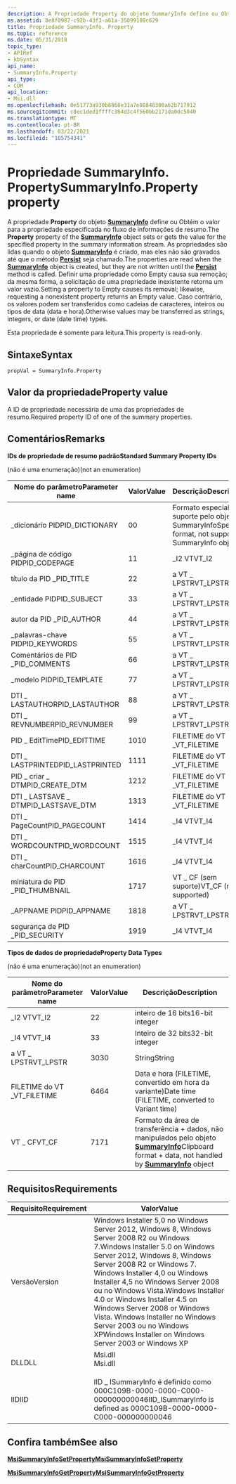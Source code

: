 ```yaml
---
description: A Propriedade Property do objeto SummaryInfo define ou Obtém o valor para a propriedade especificada no fluxo de informações de resumo.
ms.assetid: 8e8f0987-c92b-43f3-a61a-35099188c629
title: Propriedade SummaryInfo. Property
ms.topic: reference
ms.date: 05/31/2018
topic_type:
- APIRef
- kbSyntax
api_name:
- SummaryInfo.Property
api_type:
- COM
api_location:
- Msi.dll
ms.openlocfilehash: 0e51773a930b8868e31a7e88848300a62b717912
ms.sourcegitcommit: c8ec1ded1ffffc364d3c4f560bb2171da0dc5040
ms.translationtype: MT
ms.contentlocale: pt-BR
ms.lasthandoff: 03/22/2021
ms.locfileid: "105754341"
---
```

# <a name="summaryinfoproperty-property"></a><span data-ttu-id="5d314-103">Propriedade SummaryInfo. Property</span><span class="sxs-lookup"><span data-stu-id="5d314-103">SummaryInfo.Property property</span></span>

<span data-ttu-id="5d314-104">A propriedade **Property** do objeto [**SummaryInfo**](summaryinfo-object.md) define ou Obtém o valor para a propriedade especificada no fluxo de informações de resumo.</span><span class="sxs-lookup"><span data-stu-id="5d314-104">The **Property** property of the [**SummaryInfo**](summaryinfo-object.md) object sets or gets the value for the specified property in the summary information stream.</span></span> <span data-ttu-id="5d314-105">As propriedades são lidas quando o objeto [**SummaryInfo**](summaryinfo-object.md) é criado, mas eles não são gravados até que o método [**Persist**](summaryinfo-persist.md) seja chamado.</span><span class="sxs-lookup"><span data-stu-id="5d314-105">The properties are read when the [**SummaryInfo**](summaryinfo-object.md) object is created, but they are not written until the [**Persist**](summaryinfo-persist.md) method is called.</span></span> <span data-ttu-id="5d314-106">Definir uma propriedade como Empty causa sua remoção; da mesma forma, a solicitação de uma propriedade inexistente retorna um valor vazio.</span><span class="sxs-lookup"><span data-stu-id="5d314-106">Setting a property to Empty causes its removal; likewise, requesting a nonexistent property returns an Empty value.</span></span> <span data-ttu-id="5d314-107">Caso contrário, os valores podem ser transferidos como cadeias de caracteres, inteiros ou tipos de data (data e hora).</span><span class="sxs-lookup"><span data-stu-id="5d314-107">Otherwise values may be transferred as strings, integers, or date (date time) types.</span></span>

<span data-ttu-id="5d314-108">Esta propriedade é somente para leitura.</span><span class="sxs-lookup"><span data-stu-id="5d314-108">This property is read-only.</span></span>

## <a name="syntax"></a><span data-ttu-id="5d314-109">Sintaxe</span><span class="sxs-lookup"><span data-stu-id="5d314-109">Syntax</span></span>


```JScript
propVal = SummaryInfo.Property
```



## <a name="property-value"></a><span data-ttu-id="5d314-110">Valor da propriedade</span><span class="sxs-lookup"><span data-stu-id="5d314-110">Property value</span></span>

<span data-ttu-id="5d314-111">A ID de propriedade necessária de uma das propriedades de resumo.</span><span class="sxs-lookup"><span data-stu-id="5d314-111">Required property ID of one of the summary properties.</span></span>

## <a name="remarks"></a><span data-ttu-id="5d314-112">Comentários</span><span class="sxs-lookup"><span data-stu-id="5d314-112">Remarks</span></span>

<span data-ttu-id="5d314-113">**IDs de propriedade de resumo padrão**</span><span class="sxs-lookup"><span data-stu-id="5d314-113">**Standard Summary Property IDs**</span></span>

<span data-ttu-id="5d314-114">(não é uma enumeração)</span><span class="sxs-lookup"><span data-stu-id="5d314-114">(not an enumeration)</span></span>



| <span data-ttu-id="5d314-115">Nome do parâmetro</span><span class="sxs-lookup"><span data-stu-id="5d314-115">Parameter name</span></span>     | <span data-ttu-id="5d314-116">Valor</span><span class="sxs-lookup"><span data-stu-id="5d314-116">Value</span></span> | <span data-ttu-id="5d314-117">Descrição</span><span class="sxs-lookup"><span data-stu-id="5d314-117">Description</span></span>                                       |
|--------------------|-------|---------------------------------------------------|
| <span data-ttu-id="5d314-118">\_dicionário PID</span><span class="sxs-lookup"><span data-stu-id="5d314-118">PID\_DICTIONARY</span></span>    | <span data-ttu-id="5d314-119">0</span><span class="sxs-lookup"><span data-stu-id="5d314-119">0</span></span>     | <span data-ttu-id="5d314-120">Formato especial, não suporte pelo objeto SummaryInfo</span><span class="sxs-lookup"><span data-stu-id="5d314-120">Special format, not support by SummaryInfo object</span></span> |
| <span data-ttu-id="5d314-121">\_página de código PID</span><span class="sxs-lookup"><span data-stu-id="5d314-121">PID\_CODEPAGE</span></span>      | <span data-ttu-id="5d314-122">1</span><span class="sxs-lookup"><span data-stu-id="5d314-122">1</span></span>     | <span data-ttu-id="5d314-123">\_I2 VT</span><span class="sxs-lookup"><span data-stu-id="5d314-123">VT\_I2</span></span>                                            |
| <span data-ttu-id="5d314-124">título da PID \_</span><span class="sxs-lookup"><span data-stu-id="5d314-124">PID\_TITLE</span></span>         | <span data-ttu-id="5d314-125">2</span><span class="sxs-lookup"><span data-stu-id="5d314-125">2</span></span>     | <span data-ttu-id="5d314-126">a VT \_ LPSTR</span><span class="sxs-lookup"><span data-stu-id="5d314-126">VT\_LPSTR</span></span>                                         |
| <span data-ttu-id="5d314-127">\_entidade PID</span><span class="sxs-lookup"><span data-stu-id="5d314-127">PID\_SUBJECT</span></span>       | <span data-ttu-id="5d314-128">3</span><span class="sxs-lookup"><span data-stu-id="5d314-128">3</span></span>     | <span data-ttu-id="5d314-129">a VT \_ LPSTR</span><span class="sxs-lookup"><span data-stu-id="5d314-129">VT\_LPSTR</span></span>                                         |
| <span data-ttu-id="5d314-130">autor da PID \_</span><span class="sxs-lookup"><span data-stu-id="5d314-130">PID\_AUTHOR</span></span>        | <span data-ttu-id="5d314-131">4</span><span class="sxs-lookup"><span data-stu-id="5d314-131">4</span></span>     | <span data-ttu-id="5d314-132">a VT \_ LPSTR</span><span class="sxs-lookup"><span data-stu-id="5d314-132">VT\_LPSTR</span></span>                                         |
| <span data-ttu-id="5d314-133">\_palavras-chave PID</span><span class="sxs-lookup"><span data-stu-id="5d314-133">PID\_KEYWORDS</span></span>      | <span data-ttu-id="5d314-134">5</span><span class="sxs-lookup"><span data-stu-id="5d314-134">5</span></span>     | <span data-ttu-id="5d314-135">a VT \_ LPSTR</span><span class="sxs-lookup"><span data-stu-id="5d314-135">VT\_LPSTR</span></span>                                         |
| <span data-ttu-id="5d314-136">Comentários de PID \_</span><span class="sxs-lookup"><span data-stu-id="5d314-136">PID\_COMMENTS</span></span>      | <span data-ttu-id="5d314-137">6</span><span class="sxs-lookup"><span data-stu-id="5d314-137">6</span></span>     | <span data-ttu-id="5d314-138">a VT \_ LPSTR</span><span class="sxs-lookup"><span data-stu-id="5d314-138">VT\_LPSTR</span></span>                                         |
| <span data-ttu-id="5d314-139">\_modelo PID</span><span class="sxs-lookup"><span data-stu-id="5d314-139">PID\_TEMPLATE</span></span>      | <span data-ttu-id="5d314-140">7</span><span class="sxs-lookup"><span data-stu-id="5d314-140">7</span></span>     | <span data-ttu-id="5d314-141">a VT \_ LPSTR</span><span class="sxs-lookup"><span data-stu-id="5d314-141">VT\_LPSTR</span></span>                                         |
| <span data-ttu-id="5d314-142">DTI \_ LASTAUTHOR</span><span class="sxs-lookup"><span data-stu-id="5d314-142">PID\_LASTAUTHOR</span></span>    | <span data-ttu-id="5d314-143">8</span><span class="sxs-lookup"><span data-stu-id="5d314-143">8</span></span>     | <span data-ttu-id="5d314-144">a VT \_ LPSTR</span><span class="sxs-lookup"><span data-stu-id="5d314-144">VT\_LPSTR</span></span>                                         |
| <span data-ttu-id="5d314-145">DTI \_ REVNUMBER</span><span class="sxs-lookup"><span data-stu-id="5d314-145">PID\_REVNUMBER</span></span>     | <span data-ttu-id="5d314-146">9</span><span class="sxs-lookup"><span data-stu-id="5d314-146">9</span></span>     | <span data-ttu-id="5d314-147">a VT \_ LPSTR</span><span class="sxs-lookup"><span data-stu-id="5d314-147">VT\_LPSTR</span></span>                                         |
| <span data-ttu-id="5d314-148">PID \_ EditTime</span><span class="sxs-lookup"><span data-stu-id="5d314-148">PID\_EDITTIME</span></span>      | <span data-ttu-id="5d314-149">10</span><span class="sxs-lookup"><span data-stu-id="5d314-149">10</span></span>    | <span data-ttu-id="5d314-150">FILETIME do VT \_</span><span class="sxs-lookup"><span data-stu-id="5d314-150">VT\_FILETIME</span></span>                                      |
| <span data-ttu-id="5d314-151">DTI \_ LASTPRINTED</span><span class="sxs-lookup"><span data-stu-id="5d314-151">PID\_LASTPRINTED</span></span>   | <span data-ttu-id="5d314-152">11</span><span class="sxs-lookup"><span data-stu-id="5d314-152">11</span></span>    | <span data-ttu-id="5d314-153">FILETIME do VT \_</span><span class="sxs-lookup"><span data-stu-id="5d314-153">VT\_FILETIME</span></span>                                      |
| <span data-ttu-id="5d314-154">PID \_ criar \_ DTM</span><span class="sxs-lookup"><span data-stu-id="5d314-154">PID\_CREATE\_DTM</span></span>   | <span data-ttu-id="5d314-155">12</span><span class="sxs-lookup"><span data-stu-id="5d314-155">12</span></span>    | <span data-ttu-id="5d314-156">FILETIME do VT \_</span><span class="sxs-lookup"><span data-stu-id="5d314-156">VT\_FILETIME</span></span>                                      |
| <span data-ttu-id="5d314-157">DTI \_ LASTSAVE \_ DTM</span><span class="sxs-lookup"><span data-stu-id="5d314-157">PID\_LASTSAVE\_DTM</span></span> | <span data-ttu-id="5d314-158">13</span><span class="sxs-lookup"><span data-stu-id="5d314-158">13</span></span>    | <span data-ttu-id="5d314-159">FILETIME do VT \_</span><span class="sxs-lookup"><span data-stu-id="5d314-159">VT\_FILETIME</span></span>                                      |
| <span data-ttu-id="5d314-160">DTI \_ PageCount</span><span class="sxs-lookup"><span data-stu-id="5d314-160">PID\_PAGECOUNT</span></span>     | <span data-ttu-id="5d314-161">14</span><span class="sxs-lookup"><span data-stu-id="5d314-161">14</span></span>    | <span data-ttu-id="5d314-162">\_I4 VT</span><span class="sxs-lookup"><span data-stu-id="5d314-162">VT\_I4</span></span>                                            |
| <span data-ttu-id="5d314-163">DTI \_ WORDCOUNT</span><span class="sxs-lookup"><span data-stu-id="5d314-163">PID\_WORDCOUNT</span></span>     | <span data-ttu-id="5d314-164">15</span><span class="sxs-lookup"><span data-stu-id="5d314-164">15</span></span>    | <span data-ttu-id="5d314-165">\_I4 VT</span><span class="sxs-lookup"><span data-stu-id="5d314-165">VT\_I4</span></span>                                            |
| <span data-ttu-id="5d314-166">DTI \_ charCount</span><span class="sxs-lookup"><span data-stu-id="5d314-166">PID\_CHARCOUNT</span></span>     | <span data-ttu-id="5d314-167">16</span><span class="sxs-lookup"><span data-stu-id="5d314-167">16</span></span>    | <span data-ttu-id="5d314-168">\_I4 VT</span><span class="sxs-lookup"><span data-stu-id="5d314-168">VT\_I4</span></span>                                            |
| <span data-ttu-id="5d314-169">miniatura de PID \_</span><span class="sxs-lookup"><span data-stu-id="5d314-169">PID\_THUMBNAIL</span></span>     | <span data-ttu-id="5d314-170">17</span><span class="sxs-lookup"><span data-stu-id="5d314-170">17</span></span>    | <span data-ttu-id="5d314-171">VT \_ CF (sem suporte)</span><span class="sxs-lookup"><span data-stu-id="5d314-171">VT\_CF (not supported)</span></span>                            |
| <span data-ttu-id="5d314-172">\_APPNAME PID</span><span class="sxs-lookup"><span data-stu-id="5d314-172">PID\_APPNAME</span></span>       | <span data-ttu-id="5d314-173">18</span><span class="sxs-lookup"><span data-stu-id="5d314-173">18</span></span>    | <span data-ttu-id="5d314-174">a VT \_ LPSTR</span><span class="sxs-lookup"><span data-stu-id="5d314-174">VT\_LPSTR</span></span>                                         |
| <span data-ttu-id="5d314-175">segurança de PID \_</span><span class="sxs-lookup"><span data-stu-id="5d314-175">PID\_SECURITY</span></span>      | <span data-ttu-id="5d314-176">19</span><span class="sxs-lookup"><span data-stu-id="5d314-176">19</span></span>    | <span data-ttu-id="5d314-177">\_I4 VT</span><span class="sxs-lookup"><span data-stu-id="5d314-177">VT\_I4</span></span>                                            |



 

<span data-ttu-id="5d314-178">**Tipos de dados de propriedade**</span><span class="sxs-lookup"><span data-stu-id="5d314-178">**Property Data Types**</span></span>

<span data-ttu-id="5d314-179">(não é uma enumeração)</span><span class="sxs-lookup"><span data-stu-id="5d314-179">(not an enumeration)</span></span>



| <span data-ttu-id="5d314-180">Nome do parâmetro</span><span class="sxs-lookup"><span data-stu-id="5d314-180">Parameter name</span></span> | <span data-ttu-id="5d314-181">Valor</span><span class="sxs-lookup"><span data-stu-id="5d314-181">Value</span></span> | <span data-ttu-id="5d314-182">Descrição</span><span class="sxs-lookup"><span data-stu-id="5d314-182">Description</span></span>                                                                              |
|----------------|-------|------------------------------------------------------------------------------------------|
| <span data-ttu-id="5d314-183">\_I2 VT</span><span class="sxs-lookup"><span data-stu-id="5d314-183">VT\_I2</span></span>         | <span data-ttu-id="5d314-184">2</span><span class="sxs-lookup"><span data-stu-id="5d314-184">2</span></span>     | <span data-ttu-id="5d314-185">inteiro de 16 bits</span><span class="sxs-lookup"><span data-stu-id="5d314-185">16-bit integer</span></span>                                                                           |
| <span data-ttu-id="5d314-186">\_I4 VT</span><span class="sxs-lookup"><span data-stu-id="5d314-186">VT\_I4</span></span>         | <span data-ttu-id="5d314-187">3</span><span class="sxs-lookup"><span data-stu-id="5d314-187">3</span></span>     | <span data-ttu-id="5d314-188">Inteiro de 32 bits</span><span class="sxs-lookup"><span data-stu-id="5d314-188">32-bit integer</span></span>                                                                           |
| <span data-ttu-id="5d314-189">a VT \_ LPSTR</span><span class="sxs-lookup"><span data-stu-id="5d314-189">VT\_LPSTR</span></span>      | <span data-ttu-id="5d314-190">30</span><span class="sxs-lookup"><span data-stu-id="5d314-190">30</span></span>    | <span data-ttu-id="5d314-191">String</span><span class="sxs-lookup"><span data-stu-id="5d314-191">String</span></span>                                                                                   |
| <span data-ttu-id="5d314-192">FILETIME do VT \_</span><span class="sxs-lookup"><span data-stu-id="5d314-192">VT\_FILETIME</span></span>   | <span data-ttu-id="5d314-193">64</span><span class="sxs-lookup"><span data-stu-id="5d314-193">64</span></span>    | <span data-ttu-id="5d314-194">Data e hora (FILETIME, convertido em hora da variante)</span><span class="sxs-lookup"><span data-stu-id="5d314-194">Date time (FILETIME, converted to Variant time)</span></span>                                          |
| <span data-ttu-id="5d314-195">VT \_ CF</span><span class="sxs-lookup"><span data-stu-id="5d314-195">VT\_CF</span></span>         | <span data-ttu-id="5d314-196">71</span><span class="sxs-lookup"><span data-stu-id="5d314-196">71</span></span>    | <span data-ttu-id="5d314-197">Formato da área de transferência + dados, não manipulados pelo objeto [**SummaryInfo**](summaryinfo-object.md)</span><span class="sxs-lookup"><span data-stu-id="5d314-197">Clipboard format + data, not handled by [**SummaryInfo**](summaryinfo-object.md) object</span></span> |



 

## <a name="requirements"></a><span data-ttu-id="5d314-198">Requisitos</span><span class="sxs-lookup"><span data-stu-id="5d314-198">Requirements</span></span>



| <span data-ttu-id="5d314-199">Requisito</span><span class="sxs-lookup"><span data-stu-id="5d314-199">Requirement</span></span> | <span data-ttu-id="5d314-200">Valor</span><span class="sxs-lookup"><span data-stu-id="5d314-200">Value</span></span> |
|--------------------|---------------------------------------------------------------------------------------------------------------------------------------------------------------------------------------------------------------------------------------------------------|
| <span data-ttu-id="5d314-201">Versão</span><span class="sxs-lookup"><span data-stu-id="5d314-201">Version</span></span><br/> | <span data-ttu-id="5d314-202">Windows Installer 5,0 no Windows Server 2012, Windows 8, Windows Server 2008 R2 ou Windows 7.</span><span class="sxs-lookup"><span data-stu-id="5d314-202">Windows Installer 5.0 on Windows Server 2012, Windows 8, Windows Server 2008 R2 or Windows 7.</span></span> <span data-ttu-id="5d314-203">Windows Installer 4,0 ou Windows Installer 4,5 no Windows Server 2008 ou no Windows Vista.</span><span class="sxs-lookup"><span data-stu-id="5d314-203">Windows Installer 4.0 or Windows Installer 4.5 on Windows Server 2008 or Windows Vista.</span></span> <span data-ttu-id="5d314-204">Windows Installer no Windows Server 2003 ou no Windows XP</span><span class="sxs-lookup"><span data-stu-id="5d314-204">Windows Installer on Windows Server 2003 or Windows XP</span></span><br/> |
| <span data-ttu-id="5d314-205">DLL</span><span class="sxs-lookup"><span data-stu-id="5d314-205">DLL</span></span><br/>     | <dl> <span data-ttu-id="5d314-206"><dt>Msi.dll</dt></span><span class="sxs-lookup"><span data-stu-id="5d314-206"><dt>Msi.dll</dt></span></span> </dl>                                                                                                                                                                      |
| <span data-ttu-id="5d314-207">IID</span><span class="sxs-lookup"><span data-stu-id="5d314-207">IID</span></span><br/>     | <span data-ttu-id="5d314-208">IID \_ ISummaryInfo é definido como 000C109B-0000-0000-C000-000000000046</span><span class="sxs-lookup"><span data-stu-id="5d314-208">IID\_ISummaryInfo is defined as 000C109B-0000-0000-C000-000000000046</span></span><br/>                                                                                                                                                                         |



## <a name="see-also"></a><span data-ttu-id="5d314-209">Confira também</span><span class="sxs-lookup"><span data-stu-id="5d314-209">See also</span></span>

<dl> <dt>

[<span data-ttu-id="5d314-210">**MsiSummaryInfoSetProperty**</span><span class="sxs-lookup"><span data-stu-id="5d314-210">**MsiSummaryInfoSetProperty**</span></span>](/windows/desktop/api/Msiquery/nf-msiquery-msisummaryinfosetpropertya)
</dt> <dt>

[<span data-ttu-id="5d314-211">**MsiSummaryInfoGetProperty**</span><span class="sxs-lookup"><span data-stu-id="5d314-211">**MsiSummaryInfoGetProperty**</span></span>](/windows/desktop/api/Msiquery/nf-msiquery-msisummaryinfogetpropertya)
</dt> </dl>

 

 




